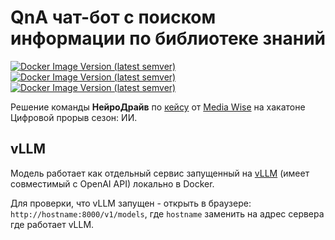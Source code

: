 # QnA чат-бот с поиском информации по библиотеке знаний

[![Docker Image Version (latest semver)](https://img.shields.io/docker/v/airndlab/perplexica-frontend?label=perplexica-frontend)](https://hub.docker.com/r/airndlab/perplexica-frontend)
[![Docker Image Version (latest semver)](https://img.shields.io/docker/v/airndlab/perplexica-backend?label=perplexica-backend)](https://hub.docker.com/r/airndlab/perplexica-backend)
[![Docker Image Version (latest semver)](https://img.shields.io/docker/v/airndlab/mediawise-rag?label=mediawise-rag)](https://hub.docker.com/r/airndlab/mediawise-rag)

Решение команды **НейроДрайв**
по [кейсу](docs/media-wise.pdf)
от [Media Wise](https://mediadirectiongroup.ru/agency/mediawise/)
на хакатоне Цифровой прорыв сезон: ИИ.

## vLLM

Модель работает как отдельный сервис запущенный
на [vLLM](https://docs.vllm.ai/) (имеет совместимый с OpenAI API)
локально в Docker.

Для проверки, что vLLM запущен - открыть в браузере: `http://hostname:8000/v1/models`,
где `hostname` заменить на адрес сервера где работает vLLM.
